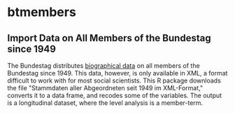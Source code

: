 # btmembers

## Import Data on All Members of the Bundestag since 1949

The Bundestag distributes [biographical data](https://www.bundestag.de/services/opendata/) on all members of the Bundestag since 1949. This data, however, is only available in XML, a format difficult to work with for most social  scientists. This R package downloads the file "Stammdaten aller Abgeordneten seit 1949 im XML-Format," converts it to a data frame, and recodes some of the variables. The output is a longitudinal dataset, where the level analysis is a member-term. 
